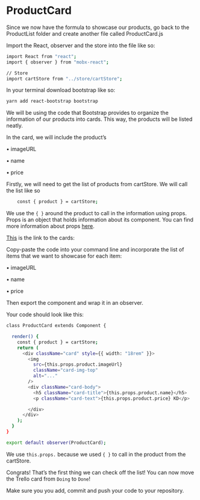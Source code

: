 # ProductCard

Since we now have the formula to showcase our products, go back to the ProductList folder and create another file called ProductCard.js

Import the React, observer and the store into the file like so:
```sh
import React from "react";
import { observer } from "mobx-react";

// Store
import cartStore from "../store/cartStore";
```

In your terminal download bootstrap like so:
```sh
yarn add react-bootstrap bootstrap
```
We will be using the code that Bootstrap provides to organize the information of our products into cards. This way, the products will be listed neatly.

In the card, we will include the product’s

•	imageURL

•	name

•	price

Firstly, we will need to get the list of products from cartStore.
We will call the list like so
```sh
    const { product } = cartStore;
```
We use the `{ }` around the product to call in the information using props.  Props is an object that holds information about its component.
You can find more information about props [here](https://reactjs.org/docs/components-and-props.html).

[This](https://getbootstrap.com/docs/4.0/components/card/) is the link to the cards:

Copy-paste the code into your command line and incorporate the list of items that we want to showcase for each item:

•	imageURL

•	name

•	price

Then export the component and wrap it in an observer.

Your code should look like this:
```sh
class ProductCard extends Component {

  render() {
    const { product } = cartStore;
    return (
      <div className="card" style={{ width: "18rem" }}>
        <img
          src={this.props.product.imageUrl}
          className="card-img-top"
          alt="..."
        />
        <div className="card-body">
          <h5 className="card-title">{this.props.product.name}</h5>
          <p className="card-text">{this.props.product.price} KD</p>

        </div>
      </div>
    );
  }
}

export default observer(ProductCard);
```

We use `this.props.` because we used `{ }` to call in the product from the cartStore.


Congrats! That’s the first thing we can check off the list!
You can now move the Trello card from `Doing` to `Done`! 

Make sure you you add, commit and push your code to your repository. 
